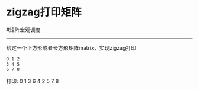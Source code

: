 # zigzag打印矩阵

#矩阵宏观调度

---
给定一个正方形或者长方形矩阵matrix，实现zigzag打印  
```
0 1 2   
3 4 5   
6 7 8   
```
打印: 0 1 3 6 4 2 5 7 8   
